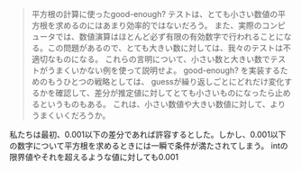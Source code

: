 >平⽅根の計算に使ったgood-enough? テストは、とても⼩さい数値の平⽅根を求めるのにはあまり効率的ではないだろう。
>また、実際のコンピュータでは、数値演算はほとんど必ず有限の有効数字で⾏われることになる。この問題があるので、とても⼤きい数に対しては、我々のテストは不適切なものになる。
>これらの⾔明について、⼩さい数と⼤きい数でテストがうまくいかない例を使って説明せよ。 
>good-enough? を実装するためのもうひとつの戦略としては、 guessが繰り返しごとにどれだけ変化するかを確認して、差分が推定値に対してとても⼩さいものになったら⽌めるというものもある。
>これは、⼩さい数値や⼤きい数値に対して、よりうまくいくだろうか。 

私たちは最初、0.001以下の差分であれば許容するとした。しかし、0.001以下の数字について平方根を求めるときには一瞬で条件が満たされてしまう。
intの限界値やそれを超えるような値に対しても0.001